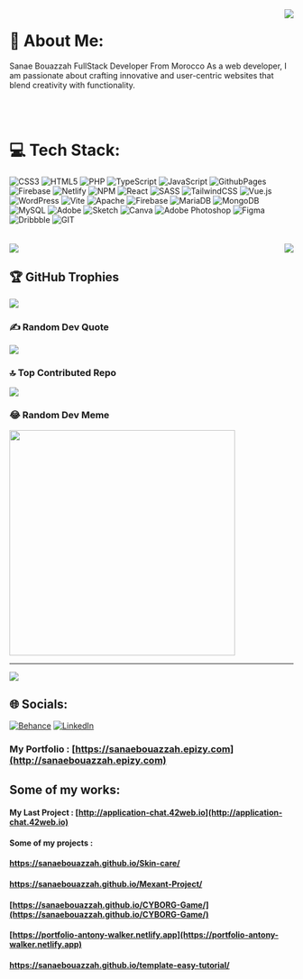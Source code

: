 <img align='right' src="https://github-readme-stats.vercel.app/api?username=SanaeBouazzah&theme=gruvbox&hide_border=false&include_all_commits=true&count_private=true"/>

# 💫 About Me:
Sanae Bouazzah FullStack Developer From Morocco
As a web developer, I am passionate about crafting 
innovative and user-centric websites that blend creativity with functionality.


<br/><br/>
# 💻 Tech Stack:
![CSS3](https://img.shields.io/badge/css3-%231572B6.svg?style=for-the-badge&logo=css3&logoColor=white) ![HTML5](https://img.shields.io/badge/html5-%23E34F26.svg?style=for-the-badge&logo=html5&logoColor=white) ![PHP](https://img.shields.io/badge/php-%23777BB4.svg?style=for-the-badge&logo=php&logoColor=white) ![TypeScript](https://img.shields.io/badge/typescript-%23007ACC.svg?style=for-the-badge&logo=typescript&logoColor=white) ![JavaScript](https://img.shields.io/badge/javascript-%23323330.svg?style=for-the-badge&logo=javascript&logoColor=%23F7DF1E) ![GithubPages](https://img.shields.io/badge/github%20pages-121013?style=for-the-badge&logo=github&logoColor=white) ![Firebase](https://img.shields.io/badge/firebase-%23039BE5.svg?style=for-the-badge&logo=firebase) ![Netlify](https://img.shields.io/badge/netlify-%23000000.svg?style=for-the-badge&logo=netlify&logoColor=#00C7B7) ![NPM](https://img.shields.io/badge/NPM-%23CB3837.svg?style=for-the-badge&logo=npm&logoColor=white) ![React](https://img.shields.io/badge/react-%2320232a.svg?style=for-the-badge&logo=react&logoColor=%2361DAFB) ![SASS](https://img.shields.io/badge/SASS-hotpink.svg?style=for-the-badge&logo=SASS&logoColor=white) ![TailwindCSS](https://img.shields.io/badge/tailwindcss-%2338B2AC.svg?style=for-the-badge&logo=tailwind-css&logoColor=white) ![Vue.js](https://img.shields.io/badge/vue.js-%2335495e.svg?style=for-the-badge&logo=vuedotjs&logoColor=%234FC08D) ![WordPress](https://img.shields.io/badge/WordPress-%23117AC9.svg?style=for-the-badge&logo=WordPress&logoColor=white) ![Vite](https://img.shields.io/badge/vite-%23646CFF.svg?style=for-the-badge&logo=vite&logoColor=white) ![Apache](https://img.shields.io/badge/apache-%23D42029.svg?style=for-the-badge&logo=apache&logoColor=white) ![Firebase](https://img.shields.io/badge/Firebase-039BE5?style=for-the-badge&logo=Firebase&logoColor=white) ![MariaDB](https://img.shields.io/badge/MariaDB-003545?style=for-the-badge&logo=mariadb&logoColor=white) ![MongoDB](https://img.shields.io/badge/MongoDB-%234ea94b.svg?style=for-the-badge&logo=mongodb&logoColor=white) ![MySQL](https://img.shields.io/badge/mysql-%2300000f.svg?style=for-the-badge&logo=mysql&logoColor=white) ![Adobe](https://img.shields.io/badge/adobe-%23FF0000.svg?style=for-the-badge&logo=adobe&logoColor=white) ![Sketch](https://img.shields.io/badge/Sketch-FFB387?style=for-the-badge&logo=sketch&logoColor=black) ![Canva](https://img.shields.io/badge/Canva-%2300C4CC.svg?style=for-the-badge&logo=Canva&logoColor=white) ![Adobe Photoshop](https://img.shields.io/badge/adobe%20photoshop-%2331A8FF.svg?style=for-the-badge&logo=adobe%20photoshop&logoColor=white) ![Figma](https://img.shields.io/badge/figma-%23F24E1E.svg?style=for-the-badge&logo=figma&logoColor=white) ![Dribbble](https://img.shields.io/badge/Dribbble-EA4C89?style=for-the-badge&logo=dribbble&logoColor=white) ![GIT](https://img.shields.io/badge/Git-fc6d26?style=for-the-badge&logo=git&logoColor=white)<br/><br/><br/>
<img align='right' src="https://github-readme-stats.vercel.app/api/top-langs/?username=SanaeBouazzah&theme=gruvbox&hide_border=false&include_all_commits=true&count_private=true&layout=compact"/>
![](https://github-readme-streak-stats.herokuapp.com/?user=SanaeBouazzah&theme=gruvbox&hide_border=false)<br/>


## 🏆 GitHub Trophies
![](https://github-profile-trophy.vercel.app/?username=SanaeBouazzah&theme=dark&no-frame=false&no-bg=true&margin-w=4)

### ✍️ Random Dev Quote
![](https://quotes-github-readme.vercel.app/api?type=horizontal&theme=radical)

### 🔝 Top Contributed Repo
![](https://github-contributor-stats.vercel.app/api?username=SanaeBouazzah&limit=5&theme=dark&combine_all_yearly_contributions=true)

### 😂 Random Dev Meme
<img src='https://randommeme-five.vercel.app/' style="height: 400px;"/>

---
[![](https://visitcount.itsvg.in/api?id=SanaeBouazzah&icon=0&color=0)](https://visitcount.itsvg.in)

<!-- Proudly created with GPRM ( https://gprm.itsvg.in ) -->


## 🌐 Socials:
[![Behance](https://img.shields.io/badge/Behance-1769ff?logo=behance&logoColor=white)]([https://www.behance.net/sanaeareina](https://www.behance.net/sanaeareina)) [![LinkedIn](https://img.shields.io/badge/LinkedIn-%230077B5.svg?logo=linkedin&logoColor=white)](https://linkedin.com/in/SanaeBOUAZZAH) 









### My Portfolio : [https://sanaebouazzah.epizy.com](http://sanaebouazzah.epizy.com) 

## Some of my works:
#### My Last Project : [http://application-chat.42web.io](http://application-chat.42web.io)

#### Some of my  projects : 
####            https://sanaebouazzah.github.io/Skin-care/
####            https://sanaebouazzah.github.io/Mexant-Project/
####            [https://sanaebouazzah.github.io/CYBORG-Game/](https://sanaebouazzah.github.io/CYBORG-Game/)
####            [https://portfolio-antony-walker.netlify.app](https://portfolio-antony-walker.netlify.app)  
####            https://sanaebouazzah.github.io/template-easy-tutorial/


                     
